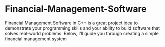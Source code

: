 # Financial-Management-Software
 Financial Management Software in C++ is a great project idea to demonstrate your programming skills and your ability to build software that solves real-world problems. Below, I'll guide you through creating a simple financial management system
